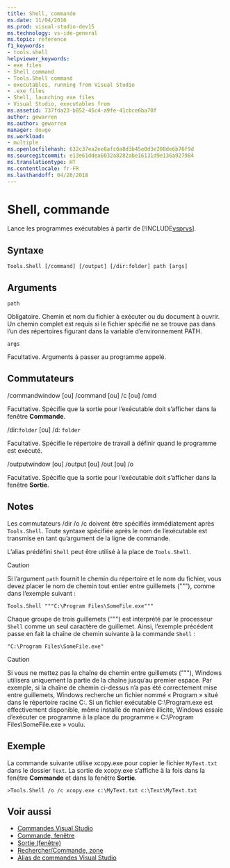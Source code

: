 ```yaml
---
title: Shell, commande
ms.date: 11/04/2016
ms.prod: visual-studio-dev15
ms.technology: vs-ide-general
ms.topic: reference
f1_keywords:
- tools.shell
helpviewer_keywords:
- exe files
- Shell command
- Tools.Shell command
- executables, running from Visual Studio
- .exe files
- Shell, launching exe files
- Visual Studio, executables from
ms.assetid: 737fda23-b852-45c4-a9fe-41cbce6ba70f
author: gewarren
ms.author: gewarren
manager: douge
ms.workload:
- multiple
ms.openlocfilehash: 632c37ea2ee8afc0a8d3b45e0d3e208de6b76f9d
ms.sourcegitcommit: e13e61ddea6032a8282abe16131d9e136a927984
ms.translationtype: HT
ms.contentlocale: fr-FR
ms.lasthandoff: 04/26/2018
---
```

# <a name="shell-command"></a>Shell, commande
Lance les programmes exécutables à partir de [!INCLUDE[vsprvs](../../code-quality/includes/vsprvs_md.md)].

## <a name="syntax"></a>Syntaxe

```
Tools.Shell [/command] [/output] [/dir:folder] path [args]
```

## <a name="arguments"></a>Arguments
 `path`

 Obligatoire. Chemin et nom du fichier à exécuter ou du document à ouvrir. Un chemin complet est requis si le fichier spécifié ne se trouve pas dans l’un des répertoires figurant dans la variable d’environnement PATH.

 `args`

 Facultative. Arguments à passer au programme appelé.

## <a name="switches"></a>Commutateurs
 /commandwindow [ou] /command [ou] /c [ou] /cmd

 Facultative. Spécifie que la sortie pour l’exécutable doit s’afficher dans la fenêtre **Commande**.

 /dir:`folder` [ou] /d: `folder`

 Facultative. Spécifie le répertoire de travail à définir quand le programme est exécuté.

 /outputwindow [ou] /output [ou] /out [ou] /o

 Facultative. Spécifie que la sortie pour l’exécutable doit s’afficher dans la fenêtre **Sortie**.

## <a name="remarks"></a>Notes
 Les commutateurs /dir /o /c doivent être spécifiés immédiatement après `Tools.Shell`. Toute syntaxe spécifiée après le nom de l’exécutable est transmise en tant qu’argument de la ligne de commande.

 L’alias prédéfini `Shell` peut être utilisé à la place de `Tools.Shell`.

> [!CAUTION]
> Si l’argument `path` fournit le chemin du répertoire et le nom du fichier, vous devez placer le nom de chemin tout entier entre guillemets ("""), comme dans l’exemple suivant :


```
Tools.Shell """C:\Program Files\SomeFile.exe"""
```

 Chaque groupe de trois guillemets (""") est interprété par le processeur `Shell` comme un seul caractère de guillemet. Ainsi, l’exemple précédent passe en fait la chaîne de chemin suivante à la commande `Shell` :

```
"C:\Program Files\SomeFile.exe"
```

> [!CAUTION]
> Si vous ne mettez pas la chaîne de chemin entre guillemets ("""), Windows utilisera uniquement la partie de la chaîne jusqu’au premier espace. Par exemple, si la chaîne de chemin ci-dessus n’a pas été correctement mise entre guillemets, Windows recherche un fichier nommé « Program » situé dans le répertoire racine C:\. Si un fichier exécutable C:\Program.exe est effectivement disponible, même installé de manière illicite, Windows essaie d’exécuter ce programme à la place du programme « C:\Program Files\SomeFile.exe » voulu.


## <a name="example"></a>Exemple
 La commande suivante utilise xcopy.exe pour copier le fichier `MyText.txt` dans le dossier `Text`. La sortie de xcopy.exe s’affiche à la fois dans la fenêtre **Commande** et dans la fenêtre **Sortie**.

```
>Tools.Shell /o /c xcopy.exe c:\MyText.txt c:\Text\MyText.txt
```

## <a name="see-also"></a>Voir aussi

- [Commandes Visual Studio](../../ide/reference/visual-studio-commands.md)
- [Commande, fenêtre](../../ide/reference/command-window.md)
- [Sortie (fenêtre)](../../ide/reference/output-window.md)
- [Rechercher/Commande, zone](../../ide/find-command-box.md)
- [Alias de commandes Visual Studio](../../ide/reference/visual-studio-command-aliases.md)